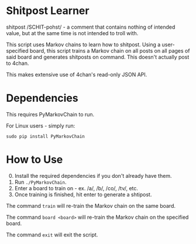 # Shitpost Learner

shitpost /SCHIT-pohst/ - a comment that contains nothing of intended value, but at the
same time is not intended to troll with.

This script uses Markov chains to learn how to shitpost. Using a user-specified board,
this script trains a Markov chain on all posts on all pages of said board and generates
shitposts on command. This doesn't actually post to 4chan.

This makes extensive use of 4chan's read-only JSON API.

# Dependencies

This requires PyMarkovChain to run.

For Linux users - simply run:

`sudo pip install PyMarkovChain`

# How to Use

0. Install the required dependencies if you don't already have them.
1. Run `./PyMarkovChain`.
2. Enter a board to train on - ex. /a/, /b/, /co/, /tv/, etc.
3. Once training is finished, hit enter to generate a shtipost.

The command `train` will re-train the Markov chain on the same board.

The command `board <board>` will re-train the Markov chain on the specified board.

The command `exit` will exit the script.
